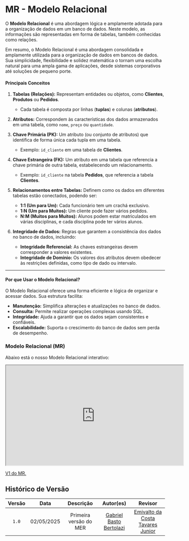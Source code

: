 # MR - Modelo Relacional

O **Modelo Relacional** é uma abordagem lógica e amplamente adotada para a organização de dados em um banco de dados. Neste modelo, as informações são representadas em forma de tabelas, também conhecidas como relações.

Em resumo, o Modelo Relacional é uma abordagem consolidada e amplamente utilizada para a organização de dados em bancos de dados. Sua simplicidade, flexibilidade e solidez matemática o tornam uma escolha natural para uma ampla gama de aplicações, desde sistemas corporativos até soluções de pequeno porte.

#### **Principais Conceitos**

1. **Tabelas (Relações):** Representam entidades ou objetos, como **Clientes**, **Produtos** ou **Pedidos**.  
   - Cada tabela é composta por linhas (**tuplas**) e colunas (**atributos**).

2. **Atributos:** Correspondem às características dos dados armazenados em uma tabela, como `nome`, `preço` ou `quantidade`.

3. **Chave Primária (PK):** Um atributo (ou conjunto de atributos) que identifica de forma única cada tupla em uma tabela.  
   - Exemplo: `id_cliente` em uma tabela de **Clientes**.

4. **Chave Estrangeira (FK):** Um atributo em uma tabela que referencia a chave primária de outra tabela, estabelecendo um relacionamento.  
   - Exemplo: `id_cliente` na tabela **Pedidos**, que referencia a tabela **Clientes**.

5. **Relacionamentos entre Tabelas:** Definem como os dados em diferentes tabelas estão conectados, podendo ser:  
   - **1:1 (Um para Um):** Cada funcionário tem um crachá exclusivo.  
   - **1:N (Um para Muitos):** Um cliente pode fazer vários pedidos.  
   - **N:M (Muitos para Muitos):** Alunos podem estar matriculados em várias disciplinas, e cada disciplina pode ter vários alunos.

6. **Integridade de Dados:** Regras que garantem a consistência dos dados no banco de dados, incluindo:  
   - **Integridade Referencial:** As chaves estrangeiras devem corresponder a valores existentes.  
   - **Integridade de Domínio:** Os valores dos atributos devem obedecer às restrições definidas, como tipo de dado ou intervalo.

---

#### **Por que Usar o Modelo Relacional?**

O Modelo Relacional oferece uma forma eficiente e lógica de organizar e acessar dados. Sua estrutura facilita:  
- **Manutenção:** Simplifica alterações e atualizações no banco de dados.  
- **Consulta:** Permite realizar operações complexas usando SQL.  
- **Integridade:** Ajuda a garantir que os dados sejam consistentes e confiáveis.  
- **Escalabilidade:** Suporta o crescimento do banco de dados sem perda de desempenho.

### Modelo Relacional (MR)

Abaixo está o nosso Modelo Relacional interativo:

<iframe width="560" height="315" src="https://dbdiagram.io/e/681581a21ca52373f546c593/681585ef1ca52373f546f7b2"></iframe>

[V1 do MR.]()

## Histórico de Versão

| Versão | Data | Descrição | Autor(es) | Revisor |
| :-: | :-: | :-: | :-: | :-: |
| `1.0`  | 02/05/2025 | Primeira versão  do MER  | [Gabriel Basto Bertolazi](https://github.com/Bertolazi) | [Emivalto da Costa Tavares Junior](https://github.com/EmivaltoJrr) |

